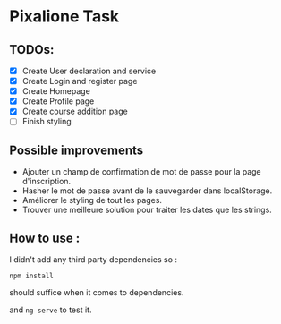 # Pixalione Task

## TODOs:

- [x] Create User declaration and service
- [x] Create Login and register page
- [x] Create Homepage
- [x] Create Profile page
- [x] Create course addition page
- [ ] Finish styling

## Possible improvements

- Ajouter un champ de confirmation de mot de passe pour la page d'inscription.
- Hasher le mot de passe avant de le sauvegarder dans localStorage.
- Améliorer le styling de tout les pages.
- Trouver une meilleure solution pour traiter les dates que les strings.

## How to use :

I didn't add any third party dependencies so :

`npm install`

should suffice when it comes to dependencies.

and `ng serve` to test it.
